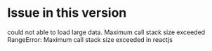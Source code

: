 # Issue in this version

could not able to load large data.
Maximum call stack size exceeded
RangeError: Maximum call stack size exceeded in reactjs